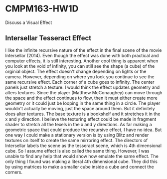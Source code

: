 # CMPM163-HW1D
Discuss a Visual Effect

## Intersellar Tesseract Effect

I like the infinite recursive nature of the effect in the final scene of the movie Intersellar (2014). Even though the effect was done with both practical and computer effects, it is still interesting. Another cool thing is apparent when you look at the void of infinity, you can still see the shape (a cube) of the orginial object. 
The effect doesn't change depending on lights or the camera. However, depending on where you look you continue to see the same recursive effect. Each corner of a cube goes to infinity. The center panels just stretch a texture. 
I would think the effect updates geometry and alters textures. Since the player (Matthew McConaughey) can move through the space and the effect continues to flow, then it must either create more geometry or it could just be looping in the same thing in a circle. The player wouldn't actually be moving, just the space around them. But it definitely does alter textures. The base texture is a bookshelf and it stretches it in the x and y direction.
I believe the texturing effect could be made in fragment shader to stretch all the texels in the x and y directions. As far making a geometric space that could produce the recursive effect, I have no idea. But one way I could make a stationary version is by using Blitz and render textures on itself to create the same mirroring effect.
The directors of Intersellar labels the scene as the tesseract scene, which is 4th dimensional cube. So I assume effect is also called the same thing. However, I was unable to find any help that would show how emulate the same effect. The only thing I found was making a literal 4th dimensional cube. They did this by using matrices to make a smaller cube inside a cube and connect the corners.
